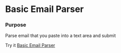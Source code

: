 # Basic Email Parser

### Purpose

Parse email that you paste into a text area and submit

Try it [Basic Email Parser](https://brad-basic-email-parser.herokuapp.com/)
